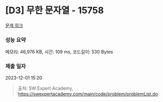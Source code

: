 # [D3] 무한 문자열 - 15758 

[문제 링크](https://swexpertacademy.com/main/code/problem/problemDetail.do?contestProbId=AYP5JmsqcngDFATW) 

### 성능 요약

메모리: 46,976 KB, 시간: 109 ms, 코드길이: 530 Bytes

### 제출 일자

2023-12-01 15:20



> 출처: SW Expert Academy, https://swexpertacademy.com/main/code/problem/problemList.do